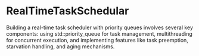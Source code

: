 # RealTimeTaskSchedular
Building a real-time task scheduler with priority queues involves several key components: using std::priority_queue for task management, multithreading for concurrent execution, and implementing features like task preemption, starvation handling, and aging mechanisms.
